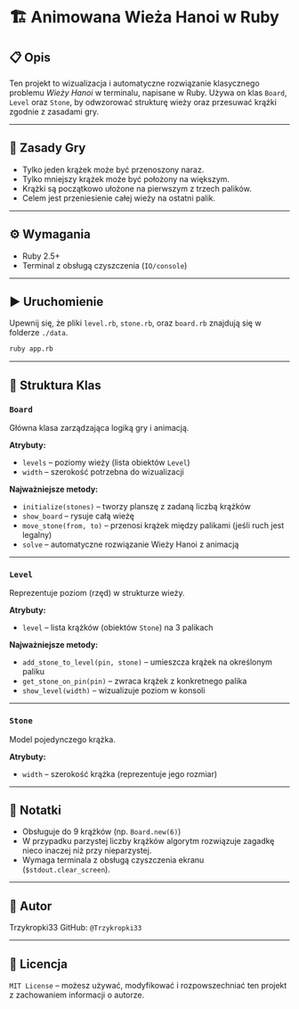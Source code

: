 # 🏗️ Animowana Wieża Hanoi w Ruby

## 📋 Opis

Ten projekt to wizualizacja i automatyczne rozwiązanie klasycznego problemu _Wieży Hanoi_ w terminalu, napisane w Ruby. Używa on klas `Board`, `Level` oraz `Stone`, by odwzorować strukturę wieży oraz przesuwać krążki zgodnie z zasadami gry.

---

## 🧠 Zasady Gry

- Tylko jeden krążek może być przenoszony naraz.
- Tylko mniejszy krążek może być położony na większym.
- Krążki są początkowo ułożone na pierwszym z trzech palików.
- Celem jest przeniesienie całej wieży na ostatni palik.

---

## ⚙️ Wymagania

- Ruby 2.5+
- Terminal z obsługą czyszczenia (`IO/console`)

---

## ▶️ Uruchomienie

Upewnij się, że pliki `level.rb`, `stone.rb`, oraz `board.rb` znajdują się w folderze `./data`.

```bash
ruby app.rb
```

---

## 📂 Struktura Klas

### `Board`

Główna klasa zarządzająca logiką gry i animacją.

**Atrybuty:**

- `levels` – poziomy wieży (lista obiektów `Level`)
- `width` – szerokość potrzebna do wizualizacji

**Najważniejsze metody:**

- `initialize(stones)` – tworzy planszę z zadaną liczbą krążków
- `show_board` – rysuje całą wieżę
- `move_stone(from, to)` – przenosi krążek między palikami (jeśli ruch jest legalny)
- `solve` – automatyczne rozwiązanie Wieży Hanoi z animacją

---

### `Level`

Reprezentuje poziom (rzęd) w strukturze wieży.

**Atrybuty:**

- `level` – lista krążków (obiektów `Stone`) na 3 palikach

**Najważniejsze metody:**

- `add_stone_to_level(pin, stone)` – umieszcza krążek na określonym paliku
- `get_stone_on_pin(pin)` – zwraca krążek z konkretnego palika
- `show_level(width)` – wizualizuje poziom w konsoli

---

### `Stone`

Model pojedynczego krążka.

**Atrybuty:**

- `width` – szerokość krążka (reprezentuje jego rozmiar)

---

## 📌 Notatki

- Obsługuje do 9 krążków (np. `Board.new(6)`)
- W przypadku parzystej liczby krążków algorytm rozwiązuje zagadkę nieco inaczej niż przy nieparzystej.
- Wymaga terminala z obsługą czyszczenia ekranu (`$stdout.clear_screen`).

---

## 👤 Autor

Trzykropki33
GitHub: `@Trzykropki33`

---

## 📜 Licencja

`MIT License` – możesz używać, modyfikować i rozpowszechniać ten projekt z zachowaniem informacji o autorze.
